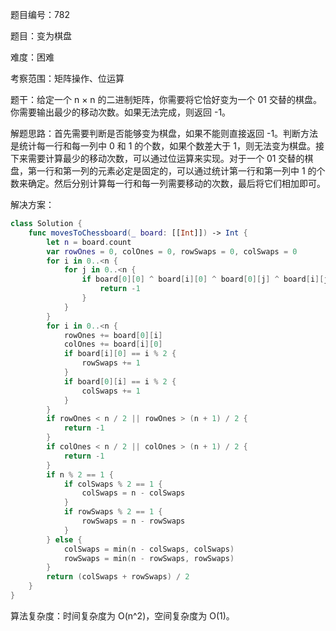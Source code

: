 题目编号：782

题目：变为棋盘

难度：困难

考察范围：矩阵操作、位运算

题干：给定一个 n × n 的二进制矩阵，你需要将它恰好变为一个 01 交替的棋盘。你需要输出最少的移动次数。如果无法完成，则返回 -1。

解题思路：首先需要判断是否能够变为棋盘，如果不能则直接返回 -1。判断方法是统计每一行和每一列中 0 和 1 的个数，如果个数差大于 1，则无法变为棋盘。接下来需要计算最少的移动次数，可以通过位运算来实现。对于一个 01 交替的棋盘，第一行和第一列的元素必定是固定的，可以通过统计第一行和第一列中 1 的个数来确定。然后分别计算每一行和每一列需要移动的次数，最后将它们相加即可。

解决方案：

```swift
class Solution {
    func movesToChessboard(_ board: [[Int]]) -> Int {
        let n = board.count
        var rowOnes = 0, colOnes = 0, rowSwaps = 0, colSwaps = 0
        for i in 0..<n {
            for j in 0..<n {
                if board[0][0] ^ board[i][0] ^ board[0][j] ^ board[i][j] == 1 {
                    return -1
                }
            }
        }
        for i in 0..<n {
            rowOnes += board[0][i]
            colOnes += board[i][0]
            if board[i][0] == i % 2 {
                rowSwaps += 1
            }
            if board[0][i] == i % 2 {
                colSwaps += 1
            }
        }
        if rowOnes < n / 2 || rowOnes > (n + 1) / 2 {
            return -1
        }
        if colOnes < n / 2 || colOnes > (n + 1) / 2 {
            return -1
        }
        if n % 2 == 1 {
            if colSwaps % 2 == 1 {
                colSwaps = n - colSwaps
            }
            if rowSwaps % 2 == 1 {
                rowSwaps = n - rowSwaps
            }
        } else {
            colSwaps = min(n - colSwaps, colSwaps)
            rowSwaps = min(n - rowSwaps, rowSwaps)
        }
        return (colSwaps + rowSwaps) / 2
    }
}
```

算法复杂度：时间复杂度为 O(n^2)，空间复杂度为 O(1)。